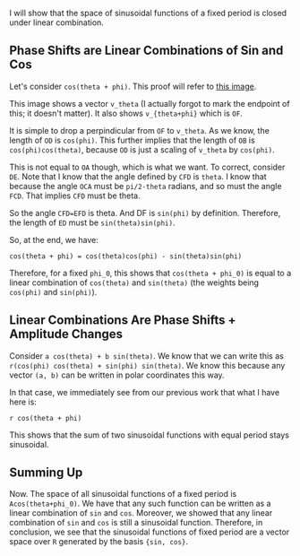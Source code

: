 I will show that the space of sinusoidal functions of a fixed period
is closed under linear combination.

## Phase Shifts are Linear Combinations of Sin and Cos

Let's consider `cos(theta + phi)`. This proof will refer to
[this image](./cos-of-sum.JPG).

This image shows a vector `v_theta` (I actually forgot to mark the
endpoint of this; it doesn't matter). It also shows `v_{theta+phi}`
which is `OF`.

It is simple to drop a perpindicular from `OF` to `v_theta`. As we
know, the length of `OD` is `cos(phi)`. This further implies that the
length of `OB` is `cos(phi)cos(theta)`, because `OD` is just a scaling
of `v_theta` by `cos(phi)`.

This is not equal to `OA` though, which is what we want. To correct,
consider `DE`. Note that I know that the angle defined by `CFD` is
`theta`. I know that because the angle `OCA` must be `pi/2-theta`
radians, and so must the angle `FCD`. That implies `CFD` must be
theta.

So the angle `CFD=EFD` is theta. And DF is `sin(phi)` by
definition. Therefore, the length of `ED` must be
`sin(theta)sin(phi)`.

So, at the end, we have:

    cos(theta + phi) = cos(theta)cos(phi) - sin(theta)sin(phi)

Therefore, for a fixed `phi_0`, this shows that `cos(theta + phi_0)`
is equal to a linear combination of `cos(theta)` and `sin(theta)` (the
weights being `cos(phi)` and `sin(phi)`).

## Linear Combinations Are Phase Shifts + Amplitude Changes

Consider `a cos(theta) + b sin(theta)`. We know that we can write this
as `r(cos(phi) cos(theta) + sin(phi) sin(theta)`. We know this because
any vector `(a, b)` can be written in polar coordinates this way.

In that case, we immediately see from our previous work that what I
have here is:

    r cos(theta + phi)

This shows that the sum of two sinusoidal functions with equal period
stays sinusoidal.

## Summing Up

Now. The space of all sinusoidal functions of a fixed period is
`Acos(theta+phi_0)`. We have that any such function can be written as
a linear combination of `sin` and `cos`. Moreover, we showed that any
linear combination of `sin` and `cos` is still a sinusoidal
function. Therefore, in conclusion, we see that the sinusoidal
functions of fixed period are a vector space over `R` generated by the
basis `{sin, cos}`.
